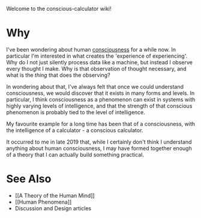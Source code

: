 Welcome to the conscious-calculator wiki!

# Why
I've been wondering about human [consciousness](../What-is-Consciousness) for a while now. In particular I'm interested in what creates the 'experience of experiencing'. Why do I not just silently process data like a machine, but instead I observe every thought I make. Why is that observation of thought necessary, and what is the _thing_ that does the observing?

In wondering about that, I've always felt that once we could understand consciousness, we would discover that it exists in many forms and levels. In particular, I think consciousness as a phenomenon can exist in systems with highly varying levels of intelligence, and that the strength of that conscious phenomenon is probably tied to the level of intelligence.

My favourite example for a long time has been that of a consciousness, with the intelligence of a calculator - a conscious calculator.

It occurred to me in late 2019 that, while I certainly don't think I understand anything about human consciousness, I may have formed together enough of a theory that I can actually build something practical.

# See Also
* [[A Theory of the Human Mind]]
* [[Human Phenomena]]
* Discussion and Design articles